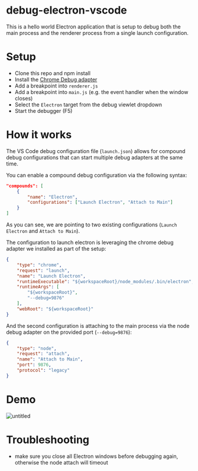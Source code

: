 # debug-electron-vscode

This is a hello world Electron application that is setup to debug both the main process and the renderer process from a single launch configuration.

# Setup

* Clone this repo and npm install
* Install the [Chrome Debug adapter](https://marketplace.visualstudio.com/items?itemName=msjsdiag.debugger-for-chrome)
* Add a breakpoint into `renderer.js`
* Add a breakpoint into `main.js` (e.g. the event handler when the window closes)
* Select the `Electron` target from the debug viewlet dropdown
* Start the debugger (F5)

# How it works

The VS Code debug configuration file (`launch.json`) allows for compound debug configurations that can start multiple debug adapters at the same time. 

You can enable a compound debug configuration via the following syntax:

```json
"compounds": [
    {
        "name": "Electron",
        "configurations": ["Launch Electron", "Attach to Main"]
    }
]
```

As you can see, we are pointing to two existing configurations (`Launch Electron` and `Attach to Main`).

The configuration to launch electron is leveraging the chrome debug adapter we installed as part of the setup:

```json
{
    "type": "chrome",
    "request": "launch",
    "name": "Launch Electron",
    "runtimeExecutable": "${workspaceRoot}/node_modules/.bin/electron",
    "runtimeArgs": [
        "${workspaceRoot}",
        "--debug=9876"
    ],
    "webRoot": "${workspaceRoot}"
}
```

And the second configuration is attaching to the main process via the node debug adapter on the provided port (`--debug=9876`):

```json
{
    "type": "node",
    "request": "attach",
    "name": "Attach to Main",
    "port": 9876,
    "protocol": "legacy"
}
```

# Demo

![untitled](https://cloud.githubusercontent.com/assets/900690/24273354/1d8173d4-0fdf-11e7-975e-2629ee5a5543.gif)

# Troubleshooting

* make sure you close all Electron windows before debugging again, otherwise the node attach will timeout
